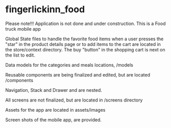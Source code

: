 # fingerlickinn_food
Please note!!! Application is not done and under construction.
This is a Food truck mobile app

Global State files to handle the favorite food items when a user presses the "star" in the product details page
or to add items to the cart are located in the store/context directory. The buy "button" in the shopping cart is next on the list 
to edit.

Data models for the categories and meals locations, /models

Reusable components are being finalized and edited, but are located /components

Navigation, Stack and Drawer and are nested.

All screens are not finalized, but are located in /screens directory

Assets for the app are located in assets/images

Screen shots of the mobile app, are provided.

